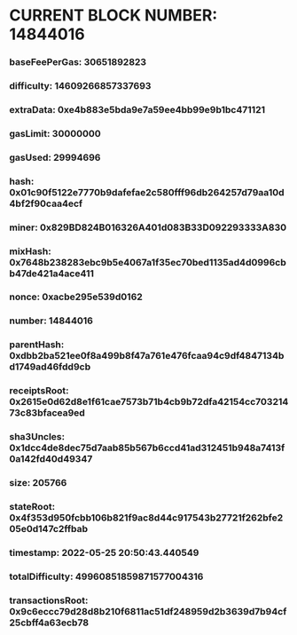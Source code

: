 # CURRENT BLOCK NUMBER: 14844016

### baseFeePerGas: 30651892823
### difficulty: 14609266857337693
### extraData: 0xe4b883e5bda9e7a59ee4bb99e9b1bc471121
### gasLimit: 30000000
### gasUsed: 29994696
### hash: 0x01c90f5122e7770b9dafefae2c580fff96db264257d79aa10d4bf2f90caa4ecf
### miner: 0x829BD824B016326A401d083B33D092293333A830
### mixHash: 0x7648b238283ebc9b5e4067a1f35ec70bed1135ad4d0996cbb47de421a4ace411
### nonce: 0xacbe295e539d0162
### number: 14844016
### parentHash: 0xdbb2ba521ee0f8a499b8f47a761e476fcaa94c9df4847134bd1749ad46fdd9cb
### receiptsRoot: 0x2615e0d62d8e1f61cae7573b71b4cb9b72dfa42154cc70321473c83bfacea9ed
### sha3Uncles: 0x1dcc4de8dec75d7aab85b567b6ccd41ad312451b948a7413f0a142fd40d49347
### size: 205766
### stateRoot: 0x4f353d950fcbb106b821f9ac8d44c917543b27721f262bfe205e0d147c2ffbab
### timestamp: 2022-05-25 20:50:43.440549
### totalDifficulty: 49960851859871577004316
### transactionsRoot: 0x9c6eccc79d28d8b210f6811ac51df248959d2b3639d7b94cf25cbff4a63ecb78
